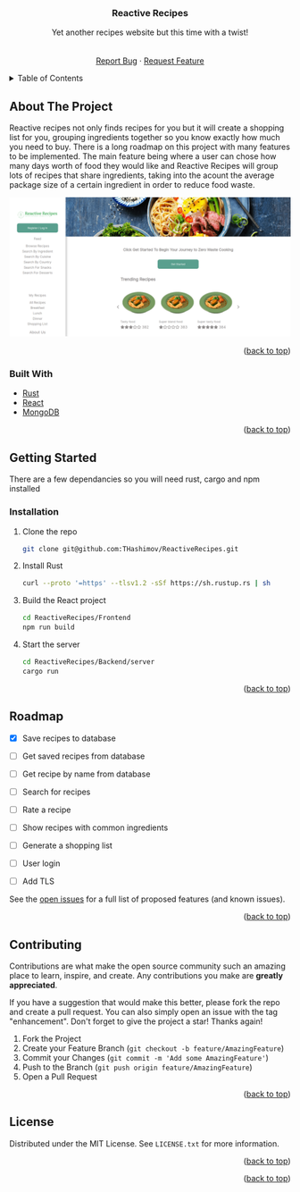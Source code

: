 <div id="top"></div>
<!-- PROJECT LOGO -->
<br />
<div align="center">

<h3 align="center">Reactive Recipes</h3>

  <p align="center">
    Yet another recipes website but this time with a twist! 
    <br />
    <br />
    <br />
    <a href="https://github.com/THashimov/ReactiveRecipes/issues">Report Bug</a>
    ·
    <a href="https://github.com/THashimov/ReactiveRecipes/issues">Request Feature</a>
  </p>
</div>



<!-- TABLE OF CONTENTS -->
<details>
  <summary>Table of Contents</summary>
  <ol>
    <li>
      <a href="#about-the-project">About The Project</a>
      <ul>
        <li><a href="#built-with">Built With</a></li>
      </ul>
    </li>
    <li>
      <a href="#getting-started">Getting Started</a>
      <ul>
        <li><a href="#installation">Installation</a></li>
      </ul>
    </li>
    <li><a href="#roadmap">Roadmap</a></li>
    <li><a href="#contributing">Contributing</a></li>
    <li><a href="#license">License</a></li>
  </ol>
</details>



<!-- ABOUT THE PROJECT -->
## About The Project

Reactive recipes not only finds recipes for you but it will create a shopping list for you, grouping ingredients together so you know exactly how much you need to buy. There is a long roadmap on this project with many features to be implemented. The main feature being where a user can chose how many days worth of food they would like and Reactive Recipes will group lots of recipes that share ingredients, taking into the acount the average package size of a certain ingredient in order to reduce food waste. 

![product-screenshot](./screenshot.png)

<p align="right">(<a href="#top">back to top</a>)</p>

### Built With

* [Rust](https://www.rust-lang.org/)
* [React](https://reactjs.org/)
* [MongoDB](https://www.mongodb.com/)

<p align="right">(<a href="#top">back to top</a>)</p>

<!-- GETTING STARTED -->
## Getting Started

There are a few dependancies so you will need rust, cargo and npm installed

### Installation

1. Clone the repo
   ```sh
   git clone git@github.com:THashimov/ReactiveRecipes.git
   ```
2. Install Rust 
   ```sh
   curl --proto '=https' --tlsv1.2 -sSf https://sh.rustup.rs | sh
   ```
3. Build the React project
   ```sh
   cd ReactiveRecipes/Frontend
   npm run build
   ```
4. Start the server
   ```sh
   cd ReactiveRecipes/Backend/server
   cargo run
   ```
<p align="right">(<a href="#top">back to top</a>)</p>

<!-- ROADMAP -->
## Roadmap

- [X] Save recipes to database
- [ ] Get saved recipes from database
- [ ] Get recipe by name from database 
- [ ] Search for recipes
- [ ] Rate a recipe
- [ ] Show recipes with common ingredients
- [ ] Generate a shopping list
- [ ] User login
- [ ] Add TLS


See the [open issues](https://github.com/THashimov/ReactiveRecipes/issues) for a full list of proposed features (and known issues).

<p align="right">(<a href="#top">back to top</a>)</p>

<!-- CONTRIBUTING -->
## Contributing

Contributions are what make the open source community such an amazing place to learn, inspire, and create. Any contributions you make are **greatly appreciated**.

If you have a suggestion that would make this better, please fork the repo and create a pull request. You can also simply open an issue with the tag "enhancement".
Don't forget to give the project a star! Thanks again!

1. Fork the Project
2. Create your Feature Branch (`git checkout -b feature/AmazingFeature`)
3. Commit your Changes (`git commit -m 'Add some AmazingFeature'`)
4. Push to the Branch (`git push origin feature/AmazingFeature`)
5. Open a Pull Request

<p align="right">(<a href="#top">back to top</a>)</p>

<!-- LICENSE -->
## License

Distributed under the MIT License. See `LICENSE.txt` for more information.

<p align="right">(<a href="#top">back to top</a>)</p>

<p align="right">(<a href="#top">back to top</a>)</p>


<!-- MARKDOWN LINKS & IMAGES -->
<!-- https://www.markdownguide.org/basic-syntax/#reference-style-links -->
[contributors-shield]: https://img.shields.io/github/contributors/github_username/repo_name.svg?style=for-the-badge
[contributors-url]: https://github.com/THashimov/ReactiveRecipes/graphs/contributors
[forks-shield]: https://img.shields.io/github/forks/github_username/repo_name.svg?style=for-the-badge
[forks-url]: https://github.com/THashimov/ReactiveRecipes/network/members
[issues-shield]: https://img.shields.io/github/issues/github_username/repo_name.svg?style=for-the-badge
[issues-url]: https://github.com/THashimov/ReactiveRecipes/issues
[license-shield]: https://img.shields.io/github/license/github_username/repo_name.svg?style=for-the-badge
[license-url]: https://github.com/THashimov/ReactiveRecipes/blob/main/LICENSE.txt
